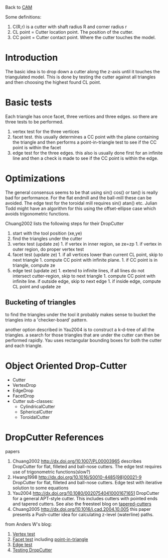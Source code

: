 Back to [CAM](CAM.md)

Some definitions:
  1. C(R,r) is a cutter with shaft radius R and corner radius r
  1. CL point = Cutter location point. The position of the cutter.
  1. CC point = Cutter contact point. Where the cutter touches the model.

# Introduction #
The basic idea is to drop down a cutter along the z-axis until it touches the triangulated model. This is done by testing the cutter against all triangles and then choosing the highest found CL point.

# Basic tests #
Each triangle has once facet, three vertices and three edges. so there are three tests to be performed.
  1. vertex test for the three vertices
  1. facet test. this usually determines a CC point with the plane containing the triangle and then performs a point-in-triangle test to see if the CC point is within the facet
  1. edge test for the three edges. this also is usually done first for an infinite line and then a check is made to see if the CC point is within the edge.

# Optimizations #

The general consensus seems to be that using sin() cos() or tan() is really bad for performance. For the flat endmill and the ball-mill these can be avoided. The edge test for the toroidal mill requires sin() atan() etc. Julian Todd might have an algorithm for this using the offset-ellipse case which avoids trigonometric functions.

Chuang2002 lists the following steps for their DropCutter
  1. start with the tool position (xe,ye)
  1. find the triangles under the cutter
  1. vertex test (update ze)
    1. if vertex in inner region, se ze=zp
    1. if vertex in outer region, do proper vertex test
  1. facet test (update ze)
    1. if all vertices lower than current CL point, skip to next triangle
    1. compute CC point with infinite plane.
    1. if CC point is in triangle, compute ze
  1. edge test (update ze)
    1. extend to infinite lines, if all lines do not intersect cutter-region, skip to next triangle
    1. compute CC point with infinite line. if outside edge, skip to next edge
    1. if inside edge, compute CL point and update ze

## Bucketing of triangles ##
to find the triangles under the tool it probably makes sense to bucket the triangles into a 'checker-board' pattern.

another option described in Yau2004 is to construct a k-d-tree of all the triangles. a search for those triangles that are under the cutter can then be performed rapidly. Yau uses rectangular bounding boxes for both the cutter and each triangle.

# Object Oriented Drop-Cutter #

  * Cutter
  * VertexDrop
  * EdgeDrop
  * FacetDrop
  * Cutter sub-classes:
    * CylindricalCutter
    * SphericalCutter
    * ToroidalCutter

# DropCutter References #
papers
  1. Chuang2002 http://dx.doi.org/10.1007/PL00003965  describes DropCutter for flat, filleted and ball-nose cutters. The edge test requires use of trigonometric functions(slow?)
  1. Hwang1998 http://dx.doi.org/10.1016/S0010-4485(98)00021-9  DropCutter for flat, filleted and ball-nose cutters. Edge test with iterative solution to some equations
  1. Yau2004 http://dx.doi.org/10.1080/00207540410001671651 DropCutter for a general APT-style cutter. This includes cutters with pointed ends and tapered cutters. See also the freesteel blog on [tapered-cutters](http://www.freesteel.co.uk/wpblog/2007/02/one-tapered-tool-diagram-coming-up/)
  1. Chuang2005 http://dx.doi.org/10.1016/j.cad.2004.10.005  this paper presents a Push-cutter idea for calculating z-level (waterline) paths.

from Anders W's blog:
  1. [Vertex test](http://www.anderswallin.net/2007/06/drop-cutter-part-13-cutter-vs-vertex/)
  1. [Facet test](http://www.anderswallin.net/2007/06/drop-cutter-part-23-cutter-vs-facet/) including [point-in-triangle](http://www.anderswallin.net/2007/06/point-in-triangle-test/)
  1. [Edge test](http://www.anderswallin.net/2007/07/drop-cutter-33-edge-test/)
  1. [Testing DropCutter](http://www.anderswallin.net/2007/07/drop-cutter-might-work/)